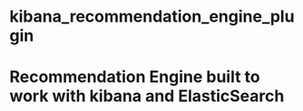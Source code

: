 # kibana_recommendation_engine_plugin

# Recommendation Engine built to work with kibana and ElasticSearch
